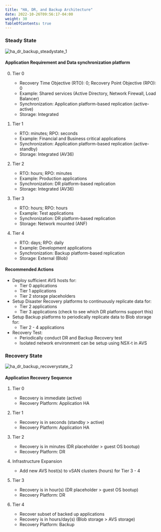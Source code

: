 ```yaml
---
title: "HA, DR, and Backup Architecture"
date: 2022-10-26T09:56:17-04:00
weight: 30
TableOfContents: true
---
```


### Steady State

![ha_dr_backup_steadystate_1](http://drive.google.com/uc?export=view&id=19O5Es0A8ZKCMzRhwL-euPOcBi8876x87)

#### Application Requirement and Data synchronization platform
0. Tier 0
	- Recovery Time Objective (RTO): 0; Recovery Point Objective (RPO): 0
	- Example: Shared services (Active Directory, Network Firewall, Load Balancer)
	- Synchronization: Application platform-based replication (active-active)
	- Storage: Integrated

1. Tier 1
	- RTO: minutes; RPO: seconds
	- Example: Financial and Business critical applications
	- Synchronization: Application platform-based replication (active-standby)
	- Storage: Integrated (AV36)

2. Tier 2
	- RTO: hours; RPO: minutes
	- Example: Production applications
	- Synchronization: DR platform-based replication
	- Storage: Integrated (AV36)

3. Tier 3
	- RTO: hours; RPO: hours
	- Example: Test applications
	- Synchronization: DR platform-based replication
	- Storage: Network mounted (ANF)

4. Tier 4
	- RTO: days; RPO: daily
	- Example: Development applications
	- Synchronization: Backup platform-based replication
	- Storage: External (Blob)


#### Recommended Actions
- Deploy sufficient AVS hosts for:
	- Tier 0 applications
	- Tier 1 applications 
	- Tier 2 storage placeholders
- Setup Disaster Recovery platforms to continuously replicate data for:
	- Tier 2 applications 
	- Tier 3 applications (check to see which DR platforms support this)
- Setup Backup platforms to periodically replicate data to Blob storage for:
	- Tier 2 - 4 applications 
- Recovery Test:
	- Periodically conduct DR and Backup Recovery test 
	- Isolated network environment can be setup using NSX-t in AVS



### Recovery State

![ha_dr_backup_recoverystate_2](http://drive.google.com/uc?export=view&id=1rdkenTlnUNNmf73D-pukPfpQeWxh9q7W)

#### Application Recovery Sequence

1. Tier 0
	- Recovery is immediate (active)
	- Recovery Platform: Application HA

2. Tier 1
	- Recovery is in seconds (standby > active)
	- Recovery Platform: Application HA

3. Tier 2
	- Recovery is in minutes (DR placeholder > guest OS bootup)
	- Recovery Platform: DR

4. Infrastructure Expansion
	- Add new AVS host(s) to vSAN clusters (hours) for Tier 3 - 4

5. Tier 3
	- Recovery is in hour(s) (DR placeholder > guest OS bootup)
	- Recovery Platform: DR

6. Tier 4
	- Recover subset of backed up applications
	- Recovery is in hours/day(s) (Blob storage > AVS storage)
	- Recovery Platform: Backup

